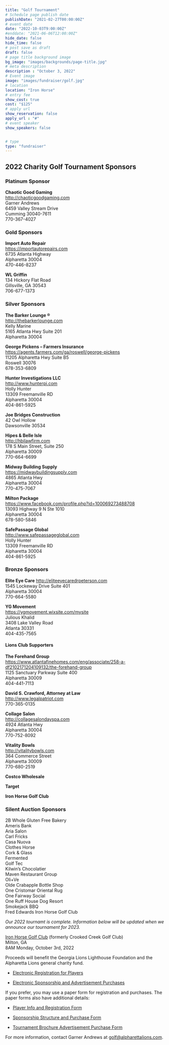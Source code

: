 ```yaml
---
title: "Golf Tournament"
# Schedule page publish date
publishDate: "2021-02-27T00:00:00Z"
# event date
date: "2022-10-03T9:00:00Z"
#enddate: "2021-06-06T12:00:00Z"
hide_date: false
hide_time: false
# post save as draft
draft: false
# page title background image
bg_image: "images/backgrounds/page-title.jpg"
# meta description
description : "October 3, 2022"
# Event image
image: "images/fundraiser/golf.jpg"
# location
location: "Iron Horse"
# entry fee
show_cost: true
cost: "$125"
# apply url
show_reservation: false
apply_url : "#"
# event speaker
show_speakers: false


# type
type: "fundraiser"
---
```


## 2022 Charity Golf Tournament Sponsors

### Platinum Sponsor

**Chaotic Good Gaming**  
http://chaoticgoodgaming.com  
Garner Andrews  
6459 Valley Stream Drive  
Cumming 30040-7611  
770-367-4027  

### Gold Sponsors

**Import Auto Repair**  
https://importautorepairs.com  
6735 Atlanta Highway  
Alpharetta 30004  
470-446-8237  

**WL Griffin**  
134 Hickory Flat Road  
Gillsville, GA 30543  
706-677-1373  
	
### Silver Sponsors

**The Barker Lounge ®**  
http://thebarkerlounge.com  
Kelly Marine  
5165 Atlanta Hwy Suite 201  
Alpharetta 30004  

**George Pickens – Farmers Insurance**  
https://agents.farmers.com/ga/roswell/george-pickens  
11205 Alpharetta Hwy Suite B5  
Roswell 30076  
678-353-6809  

**Hunter Investigations LLC**  
http://www.hunterpi.com  
Holly Hunter  
13309 Freemanville RD  
Alpharetta 30004  
404-861-5925  

**Joe Bridges Construction**  
42 Owl Hollow  
Dawsonville 30534  

**Hipes & Belle Isle**  
http://hbilawfirm.com  
178 S Main Street, Suite 250  
Alpharetta 30009  
770-664-6699  

**Midway Building Supply**  
https://midwaybuildingsupply.com  
4865 Atlanta Hwy  
Alpharetta 30004  
770-475-7067  
  
**Milton Package**  
https://www.facebook.com/profile.php?id=100069273488708  
13093 Highway 9 N Ste 1010  
Alpharetta 30004  
678-580-5846  

**SafePassage Global**  
http://www.safepassageglobal.com  
Holly Hunter  
13309 Freemanville RD  
Alpharetta 30004  
404-861-5925  

### Bronze Sponsors
 
**Elite Eye Care**
http://eliteeyecaredrpeterson.com  
1545 Lockeway Drive Suite 401  
Alpharetta 30004  
770-664-5580  
 
**YG Movement**  
https://ygmovement.wixsite.com/mysite  
Julious Khalid  
3408 Lake Valley Road  
Atlanta 30331  
404-435-7565  

#### Lions Club Supporters

**The Forehand Group**   
https://www.atlantafinehomes.com/eng/associate/258-a-df2102171204109132/the-forehand-group  
1125 Sanctuary Parkway Suite 400  
Alpharetta 30009  
404-441-7113  

**David S. Crawford, Attorney at Law**  
http://www.legalpatriot.com  
770-365-0135

**Collage Salon**  
http://collagesalondayspa.com  
4924 Atlanta Hwy  
Alpharetta 30004  
770-752-8092  

**Vitality Bowls**  
http://vitalitybowls.com  
364 Commerce Street  
Alpharetta 30009  
770-680-2519  

**Costco Wholesale**  

**Target**  

**Iron Horse Golf Club**  

### Silent Auction Sponsors

2B Whole Gluten Free Bakery  
Ameris Bank  
Aria Salon  
Carl Fricks  
Casa Nuova  
Clothes Horse  
Cork & Glass  
Fermented  
Golf Tec  
Kilwin’s Chocolatier  
Maven Restaurant Group  
Oli+Ve  
Olde Crabapple Bottle Shop  
One Cristomar Oriental Rug  
One Fairway Social  
One Ruff House Dog Resort  
Smokejack BBQ  
Fred Edwards
Iron Horse Golf Club  

	
*Our 2022 tournamt is complete.  Information below will be updated when we announce our tournament for 2023.*


[Iron Horse Golf Club](https://goo.gl/maps/KKiB2NXr17ZHA49M8) (formerly Crooked Creek Golf Club)  
Milton, GA  
8AM Monday, October 3rd, 2022  

Proceeds will benefit the Georgia Lions Lighthouse Foundation and the Alpharetta Lions general charity fund.

* [Electronic Registration for Players](https://alpharetta-lions-club.square.site/shop/golftournament2022/3)  

* [Electronic Sponsorship and Advertisement Purchases](https://alpharetta-lions-club.square.site/shop/golfsponsor2022/5) 

If you prefer, you may use a paper form for registration and purchases. The paper forms also have additional details:

* [Player Info and Registration Form](https://www.alpharettalions.com/pdf/ALC2022GolfPlayer.pdf)

* [Sponsorship Structure and Purchase Form](https://www.alpharettalions.com/pdf/ALC2022GolfSponsor.pdf)

* [Tournament Brochure Advertisement Purchase Form](https://www.alpharettalions.com/pdf/ALC2022GolfAds.pdf)

For more information, contact Garner Andrews at golf@alpharettalions.com.